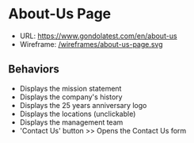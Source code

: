 # About-Us Page
* URL: https://www.gondolatest.com/en/about-us
* Wireframe: [/wireframes/about-us-page.svg](../wireframes/about-us-page.svg)

## Behaviors
* Displays the mission statement 
* Displays the company's history
* Displays the 25 years anniversary logo
* Displays the locations (unclickable)
* Displays the management team
* 'Contact Us' button >> Opens the Contact Us form